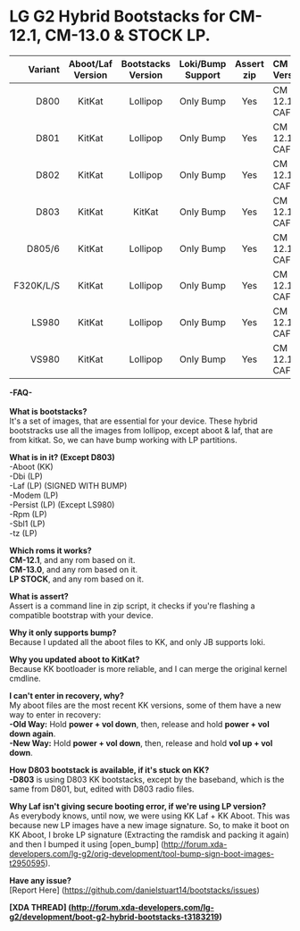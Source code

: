 LG G2 Hybrid Bootstacks for CM-12.1, CM-13.0 & STOCK LP.
==========================================================

Variant   | Aboot/Laf Version | Bootstacks Version | Loki/Bump Support | Assert zip | CM Version
---------:|:-----------------:|:------------------:|:-----------------:|:----------:|:------------
D800      | KitKat 	          | Lollipop           | Only Bump		     | Yes  	    | CM 12.1 CAF
D801      | KitKat   	        | Lollipop           | Only Bump		     | Yes  	    | CM 12.1 CAF
D802      | KitKat	   	      | Lollipop           | Only Bump 		  	 | Yes 		    | CM 12.1 CAF
D803      | KitKat	   	      | KitKat             | Only Bump 		 	   | Yes 		    | CM 12.1 CAF
D805/6    | KitKat	   	      | Lollipop           | Only Bump 		 	   | Yes 		    | CM 12.1 CAF
F320K/L/S | KitKat     	      | Lollipop           | Only Bump		   	 | Yes  	    | CM 12.1 CAF
LS980     | KitKat  	   	    | Lollipop           | Only Bump		   	 | Yes		    | CM 12.1 CAF
VS980     | KitKat 	   	      | Lollipop           | Only Bump		   	 | Yes 		    | CM 12.1 CAF

<b>-FAQ-</b> <br/> <br/>
<b>What is bootstacks?</b>  <br/>
It's a set of images, that are essential for your device. These hybrid bootstracks use all the images from lollipop, except aboot & laf, that are from kitkat. So, we can have bump working with LP partitions.

<b>What is in it? (Except D803)</b><br/>
-Aboot (KK)<br/>
-Dbi (LP)<br/>
-Laf (LP) (SIGNED WITH BUMP)<br/>
-Modem (LP)<br/>
-Persist (LP) (Except LS980)<br/>
-Rpm (LP)<br/>
-Sbl1  (LP)<br/>
-tz (LP)<br/>

<b>Which roms it works?</b> <br/>
<b>CM-12.1</b>, and any rom based on it.<br/>
<b>CM-13.0</b>, and any rom based on it.<br/>
<b>LP STOCK</b>, and any rom based on it.<br/>

<b>What is assert?</b> <br/>
Assert is a command line in zip script, it checks if you're flashing a compatible bootstrap with your device.

<b>Why it only supports bump?</b> <br/>
Because I updated all the aboot files to KK, and only JB supports loki.

<b>Why you updated aboot to KitKat?</b> <br/>
Because KK bootloader is more reliable, and I can merge the original kernel cmdline.

<b>I can't enter in recovery, why?</b> <br/>
My aboot files are the most recent KK versions, some of them have a new way to enter in recovery:<br/>
<b>-Old Way:</b> Hold <b>power + vol down</b>, then, release and hold <b>power + vol down again</b>.<br/>
<b>-New Way:</b> Hold <b>power + vol down</b>, then, release and hold <b>vol up + vol down</b>.

<b>How D803 bootstack is available, if it's stuck on KK?</b> <br/>
<b>-D803</b> is using D803 KK bootstacks, except by the baseband, which is the same from D801, but, edited with D803 radio files.

<b>Why Laf isn't giving secure booting error, if we're using LP version?</b> <br/>
As everybody knows, until now, we were using KK Laf + KK Aboot. This was because new LP images have a new image signature. So, to make it boot on KK Aboot, I broke LP signature (Extracting the ramdisk and packing it again) and then I bumped it using [open_bump] (http://forum.xda-developers.com/lg-g2/orig-development/tool-bump-sign-boot-images-t2950595).

<b>Have any issue?</b> <br/>
[Report Here] (https://github.com/danielstuart14/bootstacks/issues)

<b>[XDA THREAD] (http://forum.xda-developers.com/lg-g2/development/boot-g2-hybrid-bootstacks-t3183219)</b>
